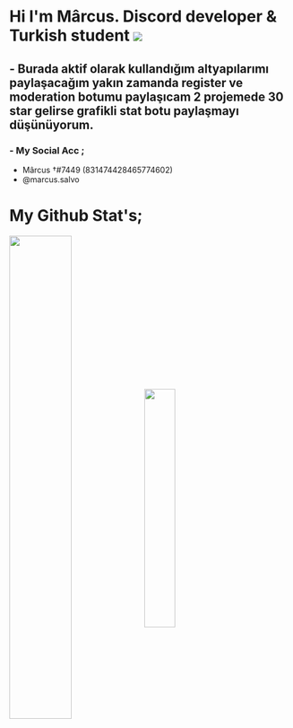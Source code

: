 

# Hi I'm Mârcus. Discord developer & Turkish student ![](https://komarev.com/ghpvc/?username=your-github-Reyesex&color=511616)

## - Burada aktif olarak kullandığım altyapılarımı paylaşacağım yakın zamanda register ve moderation botumu paylaşıcam 2 projemede 30 star gelirse grafikli stat botu paylaşmayı düşünüyorum.

### - My Social Acc ;

- Mârcus †#7449 (831474428465774602)
- @marcus.salvo

# My Github Stat's;
<img width="47%" align="middle" src="https://github-readme-stats.vercel.app/api?username=Marcus1944&show_icons=true&hide_title=true&theme=merko">
<img width="33%" align="middle" src="https://github-readme-stats.vercel.app/api/top-langs/?username=Marcus1944&show_icons=true&hide_title=true&theme=merko">


